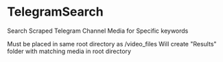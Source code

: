 # TelegramSearch
Search Scraped Telegram Channel Media for Specific keywords

Must be placed in same root directory as /video_files
Will create "Results" folder with matching media in root directory
